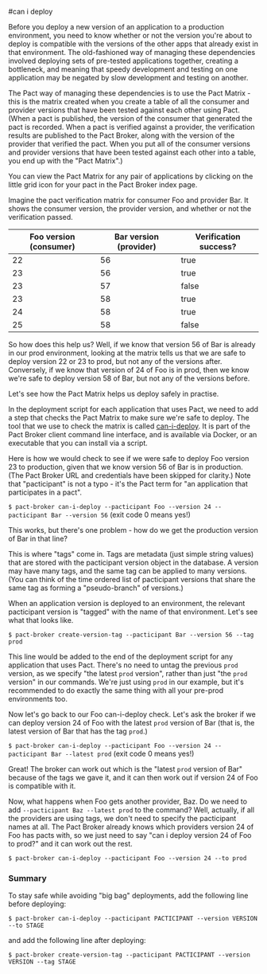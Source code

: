 #can i deploy

Before you deploy a new version of an application to a production environment, you need to know whether or not the version you're about to deploy is compatible with the versions of the other apps that already exist in that environment. The old-fashioned way of managing these dependencies involved deploying sets of pre-tested applications together, creating a bottleneck, and meaning that speedy development and testing on one application may be negated by slow development and testing on another.

The Pact way of managing these dependencies is to use the Pact Matrix - this is the matrix created when you create a table of all the consumer and provider versions that have been tested against each other using Pact. (When a pact is published, the version of the consumer that generated the pact is recorded. When a pact is verified against a provider, the verification results are published to the Pact Broker, along with the version of the provider that verified the pact. When you put all of the consumer versions and provider versions that have been tested against each other into a table, you end up with the "Pact Matrix".)

You can view the Pact Matrix for any pair of applications by clicking on the little grid icon for your pact in the Pact Broker index page.

Imagine the pact verification matrix for consumer Foo and provider Bar. It shows the consumer version, the provider version, and whether or not the verification passed.

| Foo version (consumer) | Bar version (provider) | Verification success? |
|------------------------|------------------|-----------------------|
| 22                     | 56               | true                  |
| 23                     | 56               | true                  |
| 23                     | 57               | false                 |
| 23                     | 58               | true                  |
| 24                     | 58               | true                  |
| 25                     | 58               | false                 |

So how does this help us? Well, if we know that version 56 of Bar is already in our prod environment, looking at the matrix tells us that we are safe to deploy version 22 or 23 to prod, but not any of the versions after. Conversely, if we know that version of 24 of Foo is in prod, then we know we're safe to deploy version 58 of Bar, but not any of the versions before.

Let's see how the Pact Matrix helps us deploy safely in practise.

In the deployment script for each application that uses Pact, we need to add a step that checks the Pact Matrix to make sure we're safe to deploy. The tool that we use to check the matrix is called [can-i-deploy][can-i-deploy]. It is part of the Pact Broker client command line interface, and is available via Docker, or an executable that you can install via a script.

Here is how we would check to see if we were safe to deploy Foo version 23 to production, given that we know version 56 of Bar is in production. (The Pact Broker URL and credentials have been skipped for clarity.) Note that "pacticipant" is not a typo - it's the Pact term for "an application that participates in a pact". 

`$ pact-broker can-i-deploy --pacticipant Foo --version 24 --pacticipant Bar --version 56` (exit code 0 means yes!)

This works, but there's one problem - how do we get the production version of Bar in that line? 

This is where "tags" come in. Tags are metadata (just simple string values) that are stored with the pacticipant version object in the database. A version may have many tags, and the same tag can be applied to many versions. (You can think of the time ordered list of pacticipant versions that share the same tag as forming a "pseudo-branch" of versions.)

When an application version is deployed to an environment, the relevant pacticipant version is "tagged" with the name of that environment. Let's see what that looks like.

`$ pact-broker create-version-tag --pacticipant Bar --version 56 --tag prod`

This line would be added to the end of the deployment script for any application that uses Pact. There's no need to untag the previous `prod` version, as we specify "the latest `prod` version", rather than just "the `prod` version" in our commands. We're just using `prod` in our example, but it's recommended to do exactly the same thing with all your pre-prod environments too.

Now let's go back to our Foo can-i-deploy check. Let's ask the broker if we can deploy version 24 of Foo with the latest `prod` version of Bar (that is, the latest version of Bar that has the tag `prod`.)

`$ pact-broker can-i-deploy --pacticipant Foo --version 24 --pacticipant Bar --latest prod` (exit code 0 means yes!)

Great! The broker can work out which is the "latest `prod` version of Bar" because of the tags we gave it, and it can then work out if version 24 of Foo is compatible with it.

Now, what happens when Foo gets another provider, Baz. Do we need to add `--pacticipant Baz --latest prod` to the command? Well, actually, if all the providers are using tags, we don't need to specify the pacticipant names at all. The Pact Broker already knows which providers version 24 of Foo has pacts with, so we just need to say "can i deploy version 24 of Foo to prod?" and it can work out the rest.

`$ pact-broker can-i-deploy --pacticipant Foo --version 24 --to prod`

### Summary

To stay safe while avoiding "big bag" deployments, add the following line before deploying:

`$ pact-broker can-i-deploy --pacticipant PACTICIPANT --version VERSION --to STAGE`

and add the following line after deploying:

`$ pact-broker create-version-tag --pacticipant PACTICIPANT --version VERSION --tag STAGE`

[can-i-deploy]: https://github.com/pact-foundation/pact_broker-client#can-i-deploy